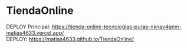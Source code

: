 # TiendaOnline
DEPLOY Principal: https://tienda-online-tecnologias-puras-nknav4gnm-matias4633.vercel.app/
<br>
DEPLOY: https://matias4633.github.io/TiendaOnline/
